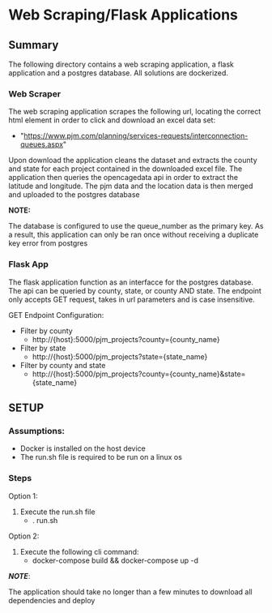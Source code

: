 # Web Scraping/Flask Applications

## Summary

The following directory contains a web scraping application, a flask application and a postgres database.
All solutions are dockerized. 

### Web Scraper

The web scraping application scrapes the following url, locating the correct html element in order to
 click and download an excel data set:
- "https://www.pjm.com/planning/services-requests/interconnection-queues.aspx"

Upon download the application cleans the dataset and extracts the county and state for each project contained
in the downloaded excel file. The application then queries the opencagedata api in order to extract the latitude
and longitude. The pjm data and the location data is then merged and uploaded to the postgres database

**NOTE:**

The database is configured to use the queue_number as the primary key. As a result, this application can only be 
ran once without receiving a duplicate key error from postgres

### Flask App
The flask application function as an interfacce for the postgres database. The api can be queried by county, state,
or county AND state. The endpoint only accepts GET request, takes in url parameters and is case insensitive.


GET Endpoint Configuration:
- Filter by county
    - http://{host}:5000/pjm_projects?county={county_name}
- Filter by state
    - http://{host}:5000/pjm_projects?state={state_name}
- Filter by county and state
    - http://{host}:5000/pjm_projects?county={county_name}&state={state_name}

## SETUP
### Assumptions:
- Docker is installed on the host device
- The run.sh file is required to be run on a linux os

### Steps
Option 1:
1. Execute the run.sh file
    - . run.sh

Option 2:
1. Execute the following cli command:
    - docker-compose build && docker-compose up -d

***NOTE***:

The application should take no longer than a few minutes to download all dependencies and deploy
